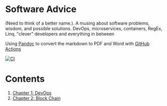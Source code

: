 # Software Advice
(Need to think of a better name.). A musing about software problems, wisdom, and possible solutions. DevOps, microservices, containers, RegEx, Linq, "clever" developers and everything in between

Using [Pandoc](https://pandoc.org/MANUAL.html) to convert the markdown to PDF and Word with [GitHub Actions](https://github.com/pandoc/pandoc-action-example)

[![CI](https://github.com/samsmithnz/SoftwareAdvice/actions/workflows/pipeline.yml/badge.svg)](https://github.com/samsmithnz/SoftwareAdvice/actions/workflows/pipeline.yml)

# Contents
1. [Chapter 1: DevOps](01-Chapter1.md)
2. [Chapter 2: Block Chain](02-Chapter2.md)
